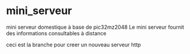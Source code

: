# mini_serveur
mini serveur domestique à base de pic32mz2048
Le mini serveur fournit des informations consultables à distance

ceci est la branche pour creer un nouveau serveur http
